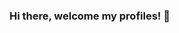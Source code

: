 ### Hi there, welcome my profiles! 👋

<!--
**vidigaljr/vidigaljr** is a ✨ _special_ ✨ repository because its `README.md` (this file) appears on your GitHub profile.

Here are some ideas to get you started:

- 🔭 Trabalho atualmente com Front-end;
- 🌱 Atualmente estou estudando Banco de dados MySQL, SQLServer, MongoDb, e aprimorando Angular, Javascript;
- 📫 Contate-me pelo e-mail: ivan.vidigaljr@gmail.com

<div align="center">
  <a href="https://github.com/vidigaljr">
  <img height="180em" src="https://github-readme-stats.vercel.app/api?username=vidigaljr&show_icons=true&theme=dark&include_all_commits=true&count_private=true"/>
  <img height="180em" src="https://github-readme-stats.vercel.app/api/top-langs/?username=vidigaljr&layout=compact&langs_count=7&theme=dark"/>
</div>
